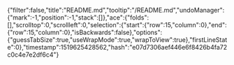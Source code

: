 {"filter":false,"title":"README.md","tooltip":"/README.md","undoManager":{"mark":-1,"position":-1,"stack":[]},"ace":{"folds":[],"scrolltop":0,"scrollleft":0,"selection":{"start":{"row":15,"column":0},"end":{"row":15,"column":0},"isBackwards":false},"options":{"guessTabSize":true,"useWrapMode":true,"wrapToView":true},"firstLineState":0},"timestamp":1519625428562,"hash":"e07d7306aef446e6f8426b4fa72c0c4e7e2df6c4"}